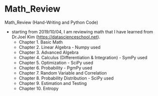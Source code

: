 # Math_Review
Math_Review (Hand-Writing and Python Code)
- starting from 2019/10/04, I am reviewing math that I have learned from Dr.Joel Kim (https://datascienceschool.net).
  - Chapter 1. Basic Math
  - Chapter 2. Linear Algebra - Numpy used
  - Chapter 3. Advanced Algebra
  - Chapter 4. Calculus (Differentiation & Integration) - SymPy used
  - Chapter 5. Optimization - SciPy used
  - Chapter 6. Probability - PgmPy used
  - Chapter 7. Random Variable and Correlation
  - Chapter 8. Probability Distribution - SciPy used
  - Chapter 9. Estimation and Testing
  - Chapter 10. Entropy
